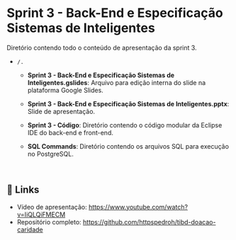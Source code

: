 # Sprint 3 - Back-End e Especificação Sistemas de Inteligentes

Diretório contendo todo o conteúdo de apresentação da sprint 3.

* `/.`
    * **Sprint 3 - Back-End e Especificação Sistemas de Inteligentes.gslides**: Arquivo para edição interna do slide na plataforma Google Slides.
  
    * **Sprint 3 - Back-End e Especificação Sistemas de Inteligentes.pptx**: Slide de apresentação.

    * **Sprint 3 - Código**: Diretório contendo o código modular da Eclipse IDE do back-end e front-end.

    * **SQL Commands**: Diretório contendo os arquivos SQL para execução no PostgreSQL.
  
<br/>

## 🔗 Links

- Vídeo de apresentação: https://www.youtube.com/watch?v=IiQLQiFMECM
- Repositório completo: https://github.com/httpspedroh/tibd-doacao-caridade